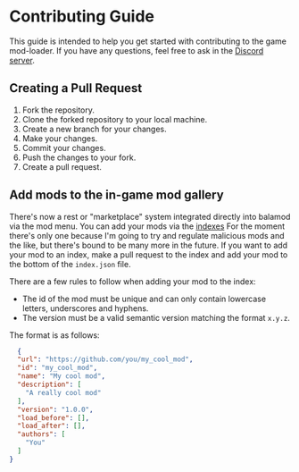 # Contributing Guide

This guide is intended to help you get started with contributing to the game mod-loader. If you have any questions, feel free to ask in the [Discord server](https://discord.gg/p7DeW7pSzA).

## Creating a Pull Request

1. Fork the repository.
2. Clone the forked repository to your local machine.
3. Create a new branch for your changes.
4. Make your changes.
5. Commit your changes.
6. Push the changes to your fork.
7. Create a pull request.

## Add mods to the in-game mod gallery

There's now a rest or "marketplace" system integrated directly into balamod via the mod menu. You can add your mods via the [indexes](https://github.com/balamod/mods/blob/main/index.json)
For the moment there's only one because I'm going to try and regulate malicious mods and the like, but there's bound to be many more in the future.
If you want to add your mod to an index, make a pull request to the index and add your mod to the bottom of the `index.json` file.

There are a few rules to follow when adding your mod to the index:
- The id of the mod must be unique and can only contain lowercase letters, underscores and hyphens.
- The version must be a valid semantic version matching the format `x.y.z`.

The format is as follows:

```json
  {
  "url": "https://github.com/you/my_cool_mod",
  "id": "my_cool_mod",
  "name": "My cool mod",
  "description": [
    "A really cool mod"
  ],
  "version": "1.0.0",
  "load_before": [],
  "load_after": [],
  "authors": [
    "You"
  ]
}
```
